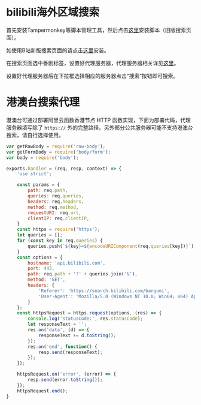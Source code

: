 # bilibili海外区域搜索
首先安装Tampermonkey等脚本管理工具，然后点击[这里](https://github.com/gamekingv/bilibili-oversea-search/raw/main/bilibili-oversea-search.user.js)安装脚本（旧版搜索页面）。

如使用B站新版搜索页面的请点击[这里](https://github.com/gamekingv/bilibili-oversea-search/raw/main/bilibili-oversea-search_new.user.js)安装。

在搜索页面选中番剧标签，设置好代理服务器，代理服务器相关详见[这里](https://github.com/yujincheng08/BiliRoaming/wiki/%E5%85%AC%E5%85%B1%E8%A7%A3%E6%9E%90%E6%9C%8D%E5%8A%A1%E5%99%A8)。

设置好代理服务器后在下拉框选择相应的服务器点击“搜索”按钮即可搜索。

# 港澳台搜索代理
港澳台可通过部署阿里云函数香港节点 HTTP 函数实现，下面为部署代码，代理服务器填写除了 `https://` 外的完整路径。另外部分公共服务器可能不支持港澳台搜索，请自行选择使用。

```javascript
var getRawBody = require('raw-body');
var getFormBody = require('body/form');
var body = require('body');

exports.handler = (req, resp, context) => {
    'use strict';

    const params = {
        path: req.path,
        queries: req.queries,
        headers: req.headers,
        method: req.method,
        requestURI: req.url,
        clientIP: req.clientIP,
    }
    const https = require('https');
    let queries = [];
    for (const key in req.queries) {
        queries.push(`${key}=${encodeURIComponent(req.queries[key])}`);
    }
    const options = {
        hostname: 'api.bilibili.com',
        port: 443,
        path: req.path + '?' + queries.join('&'),
        method: 'GET',
        headers: {
            'Referer': 'https://search.bilibili.com/bangumi',
            'User-Agent': 'Mozilla/5.0 (Windows NT 10.0; Win64; x64) AppleWebKit/537.36 (KHTML, like Gecko) Chrome/93.0.4577.82 Safari/537.36 Edg/93.0.961.52'
        }
    };
    const httpsRequest = https.request(options, (res) => {
        console.log('statusCode:', res.statusCode);
        let responseText = '';
        res.on('data', (d) => {
            responseText += d.toString();
        });
        res.on('end', function() {
            resp.send(responseText);
        });
    });

    httpsRequest.on('error', (error) => {
        resp.send(error.toString());
    });
    httpsRequest.end();
}
```

